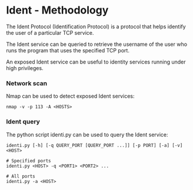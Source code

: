 # Ident - Methodology

The Ident Protocol (Identification Protocol) is a protocol that helps identify
the user of a particular TCP service.  

The Ident service can be queried to retrieve the username of the user who runs
the program that uses the specified TCP port.  

An exposed Ident service can be useful to identity services running under high
privileges.

### Network scan

Nmap can be used to detect exposed Ident services:

```
nmap -v -p 113 -A <HOSTS>
```

### Ident query

The python script identi.py can be used to query the Ident service:

```
identi.py [-h] [-q QUERY_PORT [QUERY_PORT ...]] [-p PORT] [-a] [-v] <HOST>

# Specified ports
identi.py <HOST> -q <PORT1> <PORT2> ...

# All ports
identi.py -a <HOST>
```
